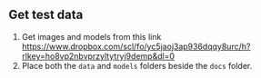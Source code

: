 
## Get test data 

1.  Get images and models from this link https://www.dropbox.com/scl/fo/yc5jaoj3ap936dqqy8urc/h?rlkey=ho8vp2nbvprzyltytryj9demp&dl=0
2.  Place both the ```data``` and ```models``` folders beside the ```docs``` folder.